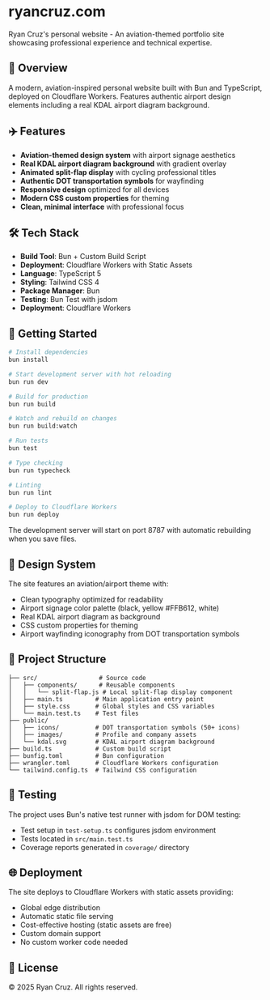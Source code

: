 # ryancruz.com

Ryan Cruz's personal website - An aviation-themed portfolio site showcasing professional experience and technical expertise.

## 🛫 Overview

A modern, aviation-inspired personal website built with Bun and TypeScript, deployed on Cloudflare Workers. Features authentic airport design elements including a real KDAL airport diagram background.

## ✈️ Features

- **Aviation-themed design system** with airport signage aesthetics
- **Real KDAL airport diagram background** with gradient overlay
- **Animated split-flap display** with cycling professional titles
- **Authentic DOT transportation symbols** for wayfinding
- **Responsive design** optimized for all devices
- **Modern CSS custom properties** for theming
- **Clean, minimal interface** with professional focus

## 🛠 Tech Stack

- **Build Tool**: Bun + Custom Build Script
- **Deployment**: Cloudflare Workers with Static Assets
- **Language**: TypeScript 5
- **Styling**: Tailwind CSS 4
- **Package Manager**: Bun
- **Testing**: Bun Test with jsdom
- **Deployment**: Cloudflare Workers

## 🚀 Getting Started

```bash
# Install dependencies
bun install

# Start development server with hot reloading
bun run dev

# Build for production
bun run build

# Watch and rebuild on changes
bun run build:watch

# Run tests
bun test

# Type checking
bun run typecheck

# Linting
bun run lint

# Deploy to Cloudflare Workers
bun run deploy
```

The development server will start on port 8787 with automatic rebuilding when you save files.

## 🎨 Design System

The site features an aviation/airport theme with:

- Clean typography optimized for readability
- Airport signage color palette (black, yellow #FFB612, white)
- Real KDAL airport diagram as background
- CSS custom properties for theming
- Airport wayfinding iconography from DOT transportation symbols

## 📁 Project Structure

```text
├── src/                 # Source code
│   ├── components/      # Reusable components
│   │   └── split-flap.js # Local split-flap display component
│   ├── main.ts         # Main application entry point
│   ├── style.css       # Global styles and CSS variables
│   └── main.test.ts    # Test files
├── public/
│   ├── icons/          # DOT transportation symbols (50+ icons)
│   ├── images/         # Profile and company assets
│   └── kdal.svg        # KDAL airport diagram background
├── build.ts            # Custom build script
├── bunfig.toml         # Bun configuration
├── wrangler.toml       # Cloudflare Workers configuration
└── tailwind.config.ts  # Tailwind CSS configuration
```

## 🧪 Testing

The project uses Bun's native test runner with jsdom for DOM testing:

- Test setup in `test-setup.ts` configures jsdom environment
- Tests located in `src/main.test.ts`
- Coverage reports generated in `coverage/` directory

## 🌐 Deployment

The site deploys to Cloudflare Workers with static assets providing:

- Global edge distribution
- Automatic static file serving
- Cost-effective hosting (static assets are free)
- Custom domain support
- No custom worker code needed

## 📄 License

© 2025 Ryan Cruz. All rights reserved.
